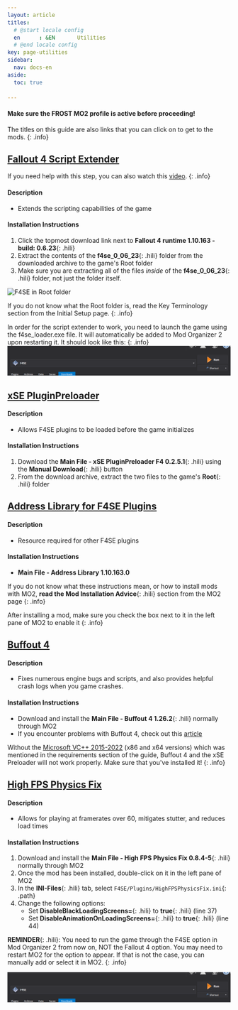 ```yaml
---
layout: article
titles:
  # @start locale config
  en      : &EN       Utilities
  # @end locale config
key: page-utilities
sidebar:
  nav: docs-en
aside:
  toc: true

---
```




#### Make sure the **FROST** MO2 profile is active before proceeding!
The titles on this guide are also links that you can click on to get to the mods.
{: .info}


## [Fallout 4 Script Extender](https://f4se.silverlock.org/)
If you need help with this step, you can also watch this [video](https://youtu.be/NkKFHjY7o-I?t=48).
{: .info}

#### Description
* Extends the scripting capabilities of the game

#### Installation Instructions
  1. Click the topmost download link next to **Fallout 4 runtime 1.10.163 - build: 0.6.23**{: .hili}
  2. Extract the contents of the **f4se_0_06_23**{: .hili} folder from the downloaded archive to the game's Root folder
  3. Make sure you are extracting all of the files *inside* of the **f4se_0_06_23**{: .hili} folder, not just the folder itself. 


![F4SE in Root folder](https://themidnightride.github.io/img/f4se%20install.png "F4SE in Root folder")

If you do not know what the Root folder is, read the Key Terminology section from the Initial Setup page.
{: .info}

In order for the script extender to work, you need to launch the game using the f4se_loader.exe file. It will automatically be added to Mod Organizer 2 upon restarting it. It should look like this:
{: .info}
![F4SE in MO2](./assets/images/select_f4se.png "F4SE in MO2")


## [xSE PluginPreloader](https://www.nexusmods.com/fallout4/mods/33946)

#### Description
- Allows F4SE plugins to be loaded before the game initializes

#### Installation Instructions
1. Download the **Main File - xSE PluginPreloader F4 0.2.5.1**{: .hili} using the **Manual Download**{: .hili} button
2. From the download archive, extract the two files to the game's **Root**{: .hili} folder



## [Address Library for F4SE Plugins](https://www.nexusmods.com/fallout4/mods/47327)

#### Description
- Resource required for other F4SE plugins

#### Installation Instructions
* **Main File - Address Library 1.10.163.0**

If you do not know what these instructions mean, or how to install mods with MO2, **read the Mod Installation Advice**{: .hili} section from the MO2 page
{: .info}


After installing a mod, make sure you check the box next to it in the left pane of MO2 to enable it
{: .info}


## [Buffout 4](https://www.nexusmods.com/fallout4/mods/47359?tab=files)

#### Description
- Fixes numerous engine bugs and scripts, and also provides helpful crash logs when you game crashes.

#### Installation Instructions
  * Download and install the **Main File - Buffout 4 1.26.2**{: .hili} normally through MO2
  * If you encounter problems with Buffout 4, check out this [article](https://www.nexusmods.com/fallout4/articles/3115)

Without the [Microsoft VC++ 2015-2022](https://docs.microsoft.com/en-us/cpp/windows/latest-supported-vc-redist?view=msvc-170) (x86 and x64 versions) which was mentioned in the requirements section of the guide, Buffout 4 and the xSE Preloader will not work properly. Make sure that you've installed it!
{: .info}


## [High FPS Physics Fix](https://www.nexusmods.com/fallout4/mods/44798)

#### Description
- Allows for playing at framerates over 60, mitigates stutter, and reduces load times

#### Installation Instructions
1. Download and install the **Main File - High FPS Physics Fix 0.8.4-5**{: .hili} normally through MO2
2. Once the mod has been installed, double-click on it in the left pane of MO2
3. In the **INI-Files**{: .hili} tab, select `F4SE/Plugins/HighFPSPhysicsFix.ini`{: .path}
4. Change the following options:
    - Set **DisableBlackLoadingScreens=**{: .hili} to **true**{: .hili} (line 37)
    - Set **DisableAnimationOnLoadingScreens=**{: .hili} to **true**{: .hili} (line 44)


**REMINDER**{: .hili}: You need to run the game through the F4SE option in Mod Organizer 2 from now on, NOT the Fallout 4 option. You may need to restart MO2 for the option to appear. If that is not the case, you can manually add or select it in MO2. 
{: .info}

![F4SE in MO2](./assets/images/select_f4se.png "F4SE in MO2")